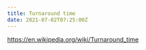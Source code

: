 ```yaml
---
title: Turnaround time
date: 2021-07-02T07:25:00Z
---
```


https://en.wikipedia.org/wiki/Turnaround_time
